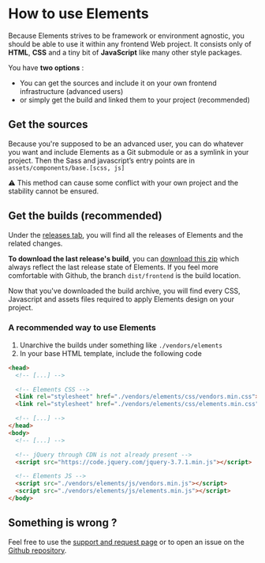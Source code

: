 # How to use Elements

Because Elements strives to be framework or environment agnostic, you should be able to use it within any frontend Web project. It consists only of **HTML**, **CSS** and a tiny bit of **JavaScript** like many other style packages.

You have **two options** :
- You can get the sources and include it on your own frontend infrastructure (advanced users)
- or simply get the build and linked them to your project (recommended)

## Get the sources

Because you're supposed to be an advanced user, you can do whatever you want and include Elements as a Git submodule or as a symlink in your project. Then the Sass and javascript’s entry points are in `assets/components/base.[scss, js]`

⚠️ This method can cause some conflict with your own project and the stability cannot be ensured.

## Get the builds (recommended)

Under the [releases tab](https://github.com/epfl-si/elements/releases), you will find all the releases of Elements and the related changes.

**To download the last release's build**, you can [download this zip](https://github.com/epfl-si/elements/archive/dist/frontend.zip) which always reflect the last release state of Elements. If you feel more comfortable with Github, the branch `dist/frontend` is the build location.

Now that you've downloaded the build archive, you will find every CSS, Javascript and assets files required to apply Elements design on your project.

### A recommended way to use Elements

1. Unarchive the builds under something like `./vendors/elements`
2. In your base HTML template, include the following code
  ```html
  <head>
    <!-- [...] -->

    <!-- Elements CSS -->
    <link rel="stylesheet" href="./vendors/elements/css/vendors.min.css">
    <link rel="stylesheet" href="./vendors/elements/css/elements.min.css">

    <!-- [...] -->
  </head>
  <body>
    <!-- [...] -->

    <!-- jQuery through CDN is not already present -->
    <script src="https://code.jquery.com/jquery-3.7.1.min.js"></script>

    <!-- Elements JS -->
    <script src="./vendors/elements/js/vendors.min.js"></script>
    <script src="./vendors/elements/js/elements.min.js"></script>
  </body>
  ```

## Something is wrong ?

Feel free to use the [support and request page](#/doc/contribute--support-and-request.html) or to open an issue on the [Github repository](https://github.com/epfl-si/elements/issues).
